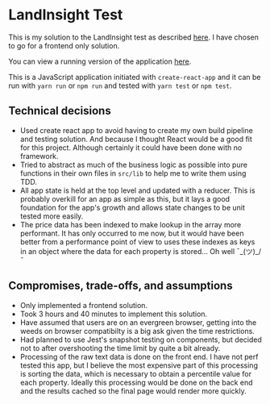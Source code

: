
# LandInsight Test

This is my solution to the LandInsight test as described [here](https://github.com/landtechnologies/technical-challenge). I have chosen to go for a frontend only solution. 

You can view a running version of the application [here](https://build-jhpbtbsrne.now.sh/).

This is a JavaScript application initiated with `create-react-app` and it can be run with `yarn run` or `npm run` and tested with `yarn test` or `npm test`.

## Technical decisions

* Used create react app to avoid having to create my own build pipeline and testing solution. And because I thought React would be a good fit for this project. Although certainly it could have been done with no framework.
* Tried to abstract as much of the business logic as possible into pure functions in their own files in `src/lib` to help me to write them using TDD.
* All app state is held at the top level and updated with a reducer. This is probably overkill for an app as simple as this, but it lays a good foundation for the app's growth and allows state changes to be unit tested more easily.
* The price data has been indexed to make lookup in the array more performant. It has only occurred to me now, but it would have been better from a performance point of view to uses these indexes as keys in an object where the data for each property is stored... Oh well ¯\_(ツ)_/¯

## Compromises, trade-offs, and assumptions

* Only implemented a frontend solution.
* Took 3 hours and 40 minutes to implement this solution.
* Have assumed that users are on an evergreen browser, getting into the weeds on browser compatibilty is a big ask given the time restrictions.
* Had planned to use Jest's snapshot testing on components, but decided not to after overshooting the time limit by quite a bit already.
* Processing of the raw text data is done on the front end. I have not perf tested this app, but I believe the most expensive part of this processing is sorting the data, which is necessary to obtain a percentile value for each property. Ideally this processing would be done on the back end and the results cached so the final page would render more quickly.
